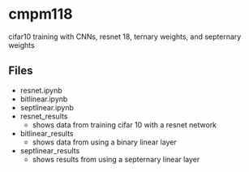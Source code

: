 # cmpm118
cifar10 training with CNNs, resnet 18, ternary weights, and septernary weights

## Files
* resnet.ipynb
* bitlinear.ipynb
* septlinear.ipynb
* resnet_results
    * shows data from training cifar 10 with a resnet network
* bitlinear_results
    * shows data from using a binary linear layer
* septlinear_results
    * shows results from using a septernary linear layer


